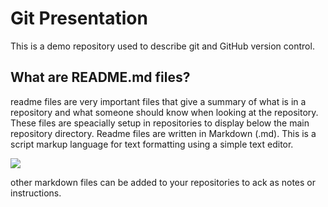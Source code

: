 # Git Presentation
This is a demo repository used to describe git and GitHub version control.

## What are README.md files?

readme files are very important files that give a summary of what is in a repository and what someone should know when looking at the repository. These files are speacially setup in repositories to display below the main repository directory. Readme files are written in Markdown (.md). This is a script markup language for text formatting using a simple text editor. 



![](https://pbs.twimg.com/media/FX7XLgJXkAImUa6.jpg:large)

other markdown files can be added to your repositories to ack as notes or instructions.
